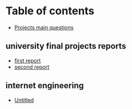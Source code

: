 # Table of contents

* [Projects main questions](README.md)

## university final projects reports

* [first report](university-final-projects-reports/first-report.md)
* [second report](university-final-projects-reports/second-report.md)

## internet engineering

* [Untitled](internet-engineering/untitled.md)

